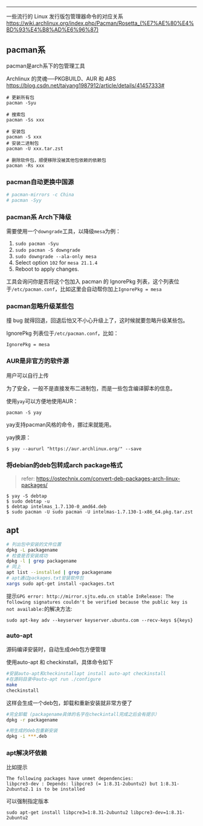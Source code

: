 ---



一些流行的 Linux 发行版包管理器命令的对应关系
https://wiki.archlinux.org/index.php/Pacman/Rosetta_(%E7%AE%80%E4%BD%93%E4%B8%AD%E6%96%87)



## pacman系

pacman是arch系下的包管理工具

Archlinux 的灵魂──PKGBUILD、AUR 和 ABS
https://blog.csdn.net/taiyang1987912/article/details/41457333#

```
# 更新所有包
pacman -Syu

# 搜索包
pacman -Ss xxx

# 安装包
pacman -S xxx
# 安装二进制包
pacman -U xxx.tar.zst

# 删除软件包，顺便移除没被其他包依赖的依赖包
pacman -Rs xxx
```

### pacman自动更换中国源

```bash
# pacman-mirrors -c China
# pacman -Syy
```

### pacman系 Arch下降级

需要使用一个`downgrade`工具，以降级`mesa`为例：

1. `sudo pacman -Syu`
2. `sudo pacman -S downgrade`
3. `sudo downgrade --ala-only mesa`
4. Select option `102` for `mesa 21.1.4`
5. Reboot to apply changes.

工具会询问你是否将这个包加入 pacman 的 IgnorePkg 列表，这个列表位于`/etc/pacman.conf`，比如这里会自动帮你加上`IgnorePkg = mesa`

### pacman忽略升级某些包

撞 bug 就得回退，回退后怕又不小心升级上了，这时候就要忽略升级某些包。

IgnorePkg 列表位于`/etc/pacman.conf`，比如：

```
IgnorePkg = mesa
```



### AUR是非官方的软件源

用户可以自行上传

为了安全，一般不是直接发布二进制包，而是一些包含编译脚本的信息。

使用`yay`可以方便地使用AUR：

```
pacman -S yay
```

yay支持pacman风格的命令，挪过来就能用。

yay换源：

```
$ yay --aururl "https://aur.archlinux.org/" --save
```



### 将debian的deb包转成arch package格式

> refer: https://ostechnix.com/convert-deb-packages-arch-linux-packages/

```
$ yay -S debtap
$ sudo debtap -u
$ debtap intelmas_1.7.130-0_amd64.deb
$ sudo pacman -U sudo pacman -U intelmas-1.7.130-1-x86_64.pkg.tar.zst
```



## apt


```bash
# 列出包中安装的文件位置
dpkg -L packagename
# 检查是否安装成功
dpkg -l | grep packagename
# 同上
apt list --installed | grep packagename
# apt通过packages.txt安装软件包
xargs sudo apt-get install <packages.txt
```

提示`GPG error: http://mirror.sjtu.edu.cn stable InRelease: The following signatures couldn't be verified because the public key is not available:`的解决方法:

```
sudo apt-key adv --keyserver keyserver.ubuntu.com --recv-keys ${keys}
```



### auto-apt

源码编译安装时，自动生成deb包方便管理

使用auto-apt 和 checkinstall，具体命令如下
```bash
#安装auto-apt和checkinstallapt install auto-apt checkinstall
#在源码目录中auto-apt run ./configure
make
checkinstall
```

这样会生成一个deb包，卸载和重新安装就非常方便了

```bash
#完全卸载 (packagename具体的名字在checkintall完成之后会有提示）
dpkg -r packagename

#用生成的deb包重新安装
dpkg -i ***.deb
```



### apt解决坏依赖

比如提示
```
The following packages have unmet dependencies:
libpcre3-dev : Depends: libpcre3 (= 1:8.31-2ubuntu2) but 1:8.31-2ubuntu2.1 is to be installed
```

可以强制指定版本
```
sudo apt-get install libpcre3=1:8.31-2ubuntu2 libpcre3-dev=1:8.31-2ubuntu2
```